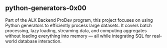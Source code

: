 ## python-generators-0x00

Part of the ALX Backend ProDev program, this project focuses on using Python generators to efficiently process large datasets. It covers batch processing, lazy loading, streaming data, and computing aggregates without loading everything into memory — all while integrating SQL for real-world database interaction.
